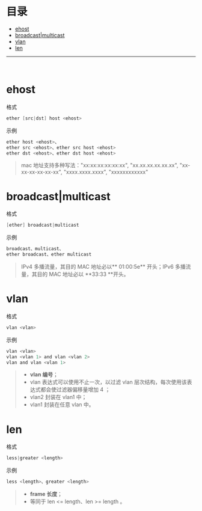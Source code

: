 # 目录

- [ehost](#ehost)
- [broadcast|multicast](#broadcast|multicast)
- [vlan](#vlan)
- [len](#len)

---

<br/>

# ehost
格式
```c
ether [src|dst] host <ehost>
```


示例
```c
ether host <ehost>、
ether src <ehost>、ether src host <ehost>
ether dst <ehost>、ether dst host <ehost>
```
> mac 地址支持多种写法："xx:xx:xx:xx:xx:xx", "xx.xx.xx.xx.xx.xx", "xx-xx-xx-xx-xx-xx", "xxxx.xxxx.xxxx", "xxxxxxxxxxxx"



# broadcast|multicast
格式
```c
[ether] broadcast|multicast
```


示例
```c
broadcast、multicast、
ether broadcast、ether multicast
```
> IPv4 多播流量，其目的 MAC 地址必以** 01:00:5e** 开头；IPv6 多播流量，其目的 MAC 地址必以 **33:33 **开头。



# vlan
格式
```c
vlan <vlan>
```


示例
```c
vlan <vlan>
vlan <vlan 1> and vlan <vlan 2>
vlan and vlan <vlan 1>
```
> - **vlan 编号**；
> - vlan 表达式可以使用不止一次，以过滤 vlan 层次结构，每次使用该表达式都会使过滤器偏移量增加 4 ；
> - vlan2 封装在 vlan1 中；
> - vlan1 封装在任意 vlan 中。



# len
格式
```c
less|greater <length>
```


示例
```c
less <length>、greater <length>
```
> - **frame 长度**；
> - 等同于 len <= length、len >= length 。



